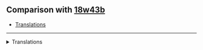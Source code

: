 ## Comparison with [18w43b](https://github.com/PixiGeko/Minecraft-generated-data/tree/18w43b)

- [Translations](#translations)

<hr/>
<details><summary>Translations</summary>
<details>
<summary>
Keys
</summary>

```diff
+ argument.time.invalid_tick_count: Tick count must be non-negative
- argument.time.not_nonnegative_integer: Not a non-negative integer: %s
```

</details>
</details>